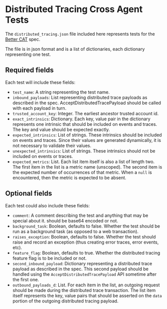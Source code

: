 # Distributed Tracing Cross Agent Tests

The `distributed_tracing.json` file included here represents tests for the
[Better CAT]() spec.

The file is in json format and is a list of dictionaries, each dictionary
representing one test.

## Required fields

Each test will include these fields:

+ `test_name`: A string representing the test name.
+ `inbound_payloads`: List representing distributed trace payloads as described
  in the spec. AcceptDistributedTracePayload should be called with each payload
  in turn.
+ `trusted_account_key`: Integer. The earliest ancestor trusted account id.
+ `exact_intrinsics`: Dictionary. Each key, value pair in the dictionary
  represents one intrinsic that should be included on events and traces. The
  key and value should be expected exactly.
+ `expected_intrinsics`: List of strings. These intrinsics should be included
  on events and traces. Since their values are generated dynamically, it is not
  necessary to validate their values.
+ `unexpected_intrinsics`: List of strings. These intrinsics should not be
  included on events or traces.
+ `expected_metrics`: List. Each list item itself is also a list of length two.
  The first item in the list is a metric name (unscoped). The second item is
  the expected number of occurrences of that metric. When a `null` is
  encountered, then the metric is expected to be absent.

## Optional fields

Each test could also include these fields:

+ `comment`: A comment describing the test and anything that may be special
  about it.
  should be base64 encoded or not.
+ `background_task`: Boolean, defaults to false. Whether the test should be run
  as a background task (as opposed to a web transaction).
+ `raises_exception`: Boolean, defaults to false. Whether the test should raise
  and record an exception (thus creating error traces, error events, etc).
+ `feature_flag`: Boolean, defaults to true. Whether the distributed tracing
  feature flag is to be included or not.
+ `second_inbound_payload`: Dictionary representing a distributed trace payload
  as described in the spec. This second payload should be handled using the
  `AcceptDistributedTracePayload` API sometime after the first one.
+ `outbound_payloads_d`: List. For each item in the list, an outgoing request
  should be made during the distributed trace transaction. The list item itself
  represents the key, value pairs that should be asserted on the `data` portion
  of the outgoing distributed tracing payload.
